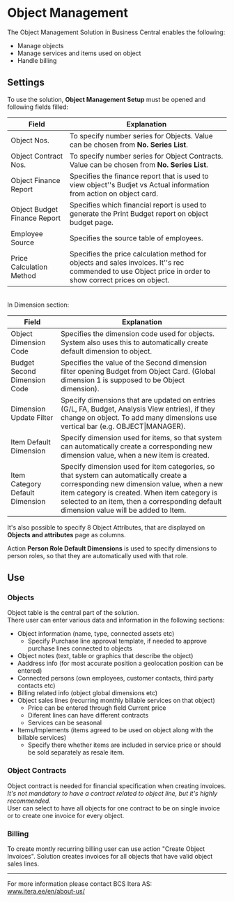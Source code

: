 # Object Management
The Object Management Solution in Business Central enables the following: 
- Manage objects
- Manage services and items used on object
- Handle billing

## Settings
To use the solution, **Object Management Setup** must be opened and following fields filled:

|Field|Explanation|
|---|---| 
| Object Nos. | To specify number series for Objects. Value can be chosen from **No. Series List**.|
| Object Contract Nos. | To specify number series for Object Contracts. Value can be chosen from **No. Series List**.|
| Object Finance Report | Specifies the finance report that is used to view object''s Budjet vs Actual information from action on object card.|
| Object Budget Finance Report | Specifies which financial report is used to generate the Print Budget report on object budget page.|
| Employee Source | Specifies the source table of employees.|
| Price Calculation Method | Specifies the price calculation method for objects and sales invoices. It''s rec commended to use Object price in order to show correct prices on object.|  

<br>
In Dimension section:

|Field|Explanation|
|---|---| 
| Object Dimension Code | Specifies the dimension code used for objects. System also uses this to automatically create default dimension to object.|
| Budget Second Dimension Code | Specifies the value of the Second dimension filter opening Budget from Object Card. (Global dimension 1 is supposed to be Object dimension).|
| Dimension Update Filter | Specify dimensions that are updated on entries (G/L, FA, Budget, Analysis View entries), if they change on object. To add many dimensions use vertical bar (e.g. OBJECT&#124;MANAGER).|
| Item Default Dimension | Specify dimension used for items, so that system can automatically create a corresponding new dimension value, when a new item is created.|
| Item Category Default Dimension | Specify dimension used for item categories, so that system can automatically create a corresponding new dimension value, when a new item category is created. When item category is selected to an item, then a corresponding default dimension value will be added to Item.|  

It's also possible to specify 8 Object Attributes, that are displayed on **Objects and attributes** page as columns.

Action **Person Role Default Dimensions** is used to specify dimensions to person roles, so that they are automatically used with that role.

## Use
### Objects
Object table is the central part of the solution.  
There user can enter various data and information in the following sections:
* Object information (name, type, connected assets etc)
  * Specify Purchase line approval template, if needed to approve purchase lines connected to objects
* Object notes (text, table or graphics that describe the object)
* Aaddress info (for most accurate position a geolocation position can be entered)
* Connected persons (own employees, customer contacts, third party contacts etc)
* Billing related info (object global dimensions etc)
* Object sales lines (recurring monthly billable services on that object)
  * Price can be entered through field Current price
  * Diferent lines can have different contracts
  * Services can be seasonal
* Items/Implements (items agreed to be used on object along with the billable services)
  * Specify there whether items are included in service price or should be sold separately as resale item.

### Object Contracts
Object contract is needed for financial specification when creating invoices.  
_It's not mandatory to have a contract related to object line, but it's highly recommended._  
User can select to have all objects for one contract to be on single invoice or to create one invoice for every object.  



### Billing
To create montly recurring billing user can use action "Create Object Invoices".
Solution creates invoices for all objects that have valid object sales lines.  

---

For more information please contact BCS Itera AS:  
<a href="https://www.itera.ee/en/about-us/" target="_blank">www.itera.ee/en/about-us/</a>
